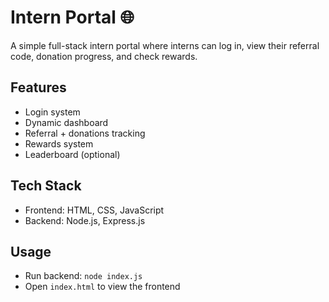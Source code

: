 # Intern Portal 🌐

A simple full-stack intern portal where interns can log in, view their referral code, donation progress, and check rewards.

## Features
- Login system
- Dynamic dashboard
- Referral + donations tracking
- Rewards system
- Leaderboard (optional)

## Tech Stack
- Frontend: HTML, CSS, JavaScript
- Backend: Node.js, Express.js

## Usage
- Run backend: `node index.js`
- Open `index.html` to view the frontend


